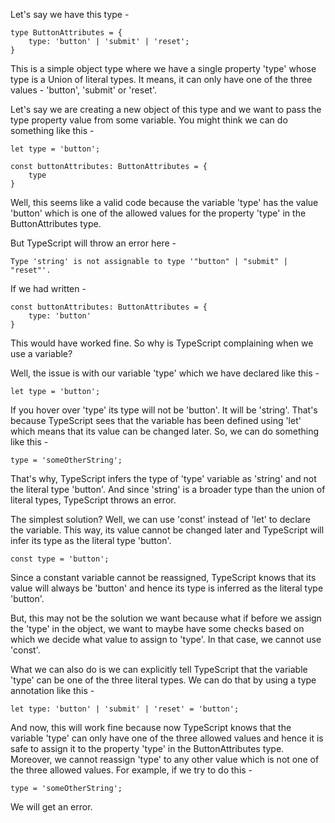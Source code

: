 Let's say we have this type -

    type ButtonAttributes = {
        type: 'button' | 'submit' | 'reset';
    }

This is a simple object type where we have a single property 'type' whose type is a Union of literal types. It means, it can only have one of the three values - 'button', 'submit' or 'reset'.

Let's say we are creating a new object of this type and we want to pass the type property value from some variable. You might think we can do something like this -

    let type = 'button';

    const buttonAttributes: ButtonAttributes = {
        type
    }

Well, this seems like a valid code because the variable 'type' has the value 'button' which is one of the allowed values for the property 'type' in the ButtonAttributes type.

But TypeScript will throw an error here -

    Type 'string' is not assignable to type '"button" | "submit" | "reset"'.

If we had written -

    const buttonAttributes: ButtonAttributes = {
        type: 'button'
    }

This would have worked fine. So why is TypeScript complaining when we use a variable?

Well, the issue is with our variable 'type' which we have declared like this -

    let type = 'button';

If you hover over 'type' its type will not be 'button'. It will be 'string'. That's because TypeScript sees that the variable has been defined using 'let' which means that its value can be changed later. So, we can do something like this -

    type = 'someOtherString';

That's why, TypeScript infers the type of 'type' variable as 'string' and not the literal type 'button'. And since 'string' is a broader type than the union of literal types, TypeScript throws an error.

The simplest solution? Well, we can use 'const' instead of 'let' to declare the variable. This way, its value cannot be changed later and TypeScript will infer its type as the literal type 'button'.

    const type = 'button';

Since a constant variable cannot be reassigned, TypeScript knows that its value will always be 'button' and hence its type is inferred as the literal type 'button'.

But, this may not be the solution we want because what if before we assign the 'type' in the object, we want to maybe have some checks based on which we decide what value to assign to 'type'. In that case, we cannot use 'const'.

What we can also do is we can explicitly tell TypeScript that the variable 'type' can be one of the three literal types. We can do that by using a type annotation like this -

    let type: 'button' | 'submit' | 'reset' = 'button';

And now, this will work fine because now TypeScript knows that the variable 'type' can only have one of the three allowed values and hence it is safe to assign it to the property 'type' in the ButtonAttributes type. Moreover, we cannot reassign 'type' to any other value which is not one of the three allowed values. For example, if we try to do this -

    type = 'someOtherString';

We will get an error.